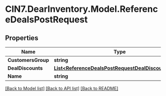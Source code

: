 # CIN7.DearInventory.Model.ReferenceDealsPostRequest

## Properties

| Name               | Type                                                                                                          | Description | Notes      |
| ------------------ | ------------------------------------------------------------------------------------------------------------- | ----------- | ---------- |
| **CustomersGroup** | **string**                                                                                                    |             | [optional] |
| **DealDiscounts**  | [**List&lt;ReferenceDealsPostRequestDealDiscountsInner&gt;**](ReferenceDealsPostRequestDealDiscountsInner.md) |             | [optional] |
| **Name**           | **string**                                                                                                    |             | [optional] |

[[Back to Model list]](../README.md#documentation-for-models) [[Back to API list]](../README.md#documentation-for-api-endpoints) [[Back to README]](../README.md)
